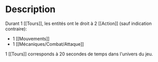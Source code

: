 # Description
Durant 1 [[Tours]], les entités ont le droit à 2 [[Action]] (sauf indication contraire):
- 1 [[Mouvements]]
- 1 [[Mécaniques/Combat/Attaque]]

1 [[Tours]] corresponds à 20 secondes de temps dans l'univers du jeu.